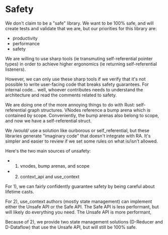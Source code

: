 # Safety

We don't claim to be a "safe" library. We want to be 100% safe, and will create tests and validate that we are, but our priorities for this library are:

- productivity
- performance
- safety
  
We are willing to use sharp tools (ie transmuting self-referential pointer types) in order to achieve higher ergonomics (ie returning self-referential listeners). 

However, we can only use these sharp tools if we verify that it's not possible to write user-facing code that breaks safety guarantees. For internal code... well, whoever contributes needs to understand the architecture and read the comments related to safety.

We are doing one of the more annoying things to do with Rust: self-referential graph structures. VNodes reference a bump arena which is contained by scope. Conveniently, the bump arenas also belong to scope, and now we have a self-referential struct. 

We */would/* use a solution like ourborous or self_referential, but these libraries generate "imaginary code" that doesn't integrate with RA. It's simpler and easier to review if we set some rules on what is/isn't allowed.

Here's the two main sources of unsafety:
- 1) vnodes, bump arenas, and scope
- 2) context_api and use_context
  
For 1), we can fairly confidently guarantee safety by being careful about lifetime casts. 

For 2), use_context authors (mostly state management) can implement either the Unsafe API or the Safe API. The Safe API is less performant, but will likely do everything you need. The Unsafe API is more performant,

Because of 2), we provide two state management solutions (D-Reducer and D-Dataflow) that use the Unsafe API, but will still be 100% safe.

